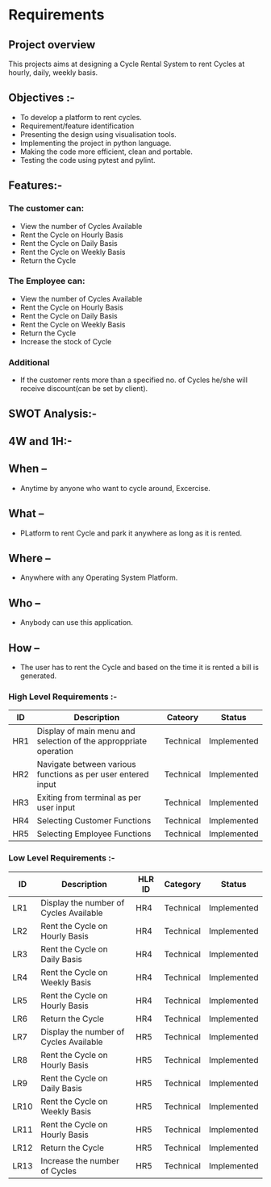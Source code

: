 # Requirements

## Project overview
This projects aims at designing a Cycle Rental System to rent Cycles at hourly, daily, weekly basis.

## Objectives :-
* To develop a platform to rent cycles.
* Requirement/feature identification
* Presenting the design using visualisation tools.
* Implementing the project in python language.
* Making the code more efficient, clean and portable.
* Testing the code using pytest and pylint.

## Features:-
### The customer can:
* View the number of Cycles Available
* Rent the Cycle on Hourly Basis
* Rent the Cycle on Daily Basis
* Rent the Cycle on Weekly Basis
* Return the Cycle

### The Employee can:
* View the number of Cycles Available
* Rent the Cycle on Hourly Basis
* Rent the Cycle on Daily Basis
* Rent the Cycle on Weekly Basis
* Return the Cycle
* Increase the stock of Cycle

### Additional
* If the customer rents more than a specified no. of Cycles he/she will receive discount(can be set by client).



## SWOT Analysis:-



## 4W and 1H:-

## When –
* Anytime by anyone who want to cycle around, Excercise.
## What –
* PLatform to rent Cycle and park it anywhere as long as it is rented.
## Where – 
* Anywhere with any Operating System Platform.
## Who –
* Anybody can use this application.
## How –
* The user has to rent the Cycle and based on the time it is rented a bill is generated.


### High Level Requirements :-

|ID|Description|Cateory|Status|
|--|--|--|--|
|HR1|Display of main menu and selection of the approppriate operation|Technical|Implemented|
|HR2|Navigate between various functions as per user entered input|Technical|Implemented|
|HR3|Exiting from terminal as per user input|Technical|Implemented|
|HR4|Selecting Customer Functions|Technical|Implemented|
|HR5|Selecting Employee Functions|Technical|Implemented|


### Low Level Requirements :-
|ID|Description|HLR ID|Category|Status|
|--|--|--|--|--|
|LR1|Display the number of Cycles Available|HR4|Technical|Implemented|
|LR2|Rent the Cycle on Hourly Basis|HR4|Technical|Implemented|
|LR3|Rent the Cycle on Daily Basis|HR4|Technical|Implemented|
|LR4|Rent the Cycle on Weekly Basis|HR4|Technical|Implemented|
|LR5|Rent the Cycle on Hourly Basis|HR4|Technical|Implemented|
|LR6|Return the Cycle|HR4|Technical|Implemented|
|LR7|Display the number of Cycles Available|HR5|Technical|Implemented|
|LR8|Rent the Cycle on Hourly Basis|HR5|Technical|Implemented|
|LR9|Rent the Cycle on Daily Basis|HR5|Technical|Implemented|
|LR10|Rent the Cycle on Weekly Basis|HR5|Technical|Implemented|
|LR11|Rent the Cycle on Hourly Basis|HR5|Technical|Implemented|
|LR12|Return the Cycle|HR5|Technical|Implemented|
|LR13|Increase the number of Cycles|HR5|Technical|Implemented|
